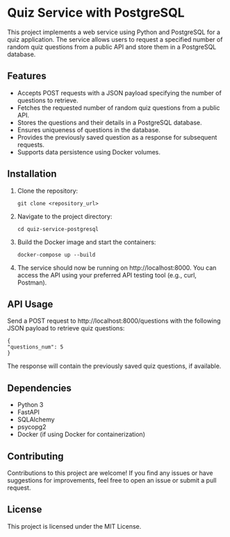 # Quiz Service with PostgreSQL

This project implements a web service using Python and PostgreSQL for a quiz application. The service allows users to request a specified number of random quiz questions from a public API and store them in a PostgreSQL database.

## Features

- Accepts POST requests with a JSON payload specifying the number of questions to retrieve.
- Fetches the requested number of random quiz questions from a public API.
- Stores the questions and their details in a PostgreSQL database.
- Ensures uniqueness of questions in the database.
- Provides the previously saved question as a response for subsequent requests.
- Supports data persistence using Docker volumes.

## Installation

1. Clone the repository:
   ```
   git clone <repository_url>
   
2. Navigate to the project directory:
    ```
    cd quiz-service-postgresql
   
3. Build the Docker image and start the containers:
    ```
    docker-compose up --build
   
4. The service should now be running on http://localhost:8000. You can access the API using your preferred API testing tool (e.g., curl, Postman).

## API Usage
Send a POST request to http://localhost:8000/questions with the following JSON payload to retrieve quiz questions:

    {
    "questions_num": 5
    }

The response will contain the previously saved quiz questions, if available.

## Dependencies

- Python 3
- FastAPI
- SQLAlchemy
- psycopg2
- Docker (if using Docker for containerization)

## Contributing
Contributions to this project are welcome! If you find any issues or have suggestions for improvements, feel free to open an issue or submit a pull request.

## License
This project is licensed under the MIT License.